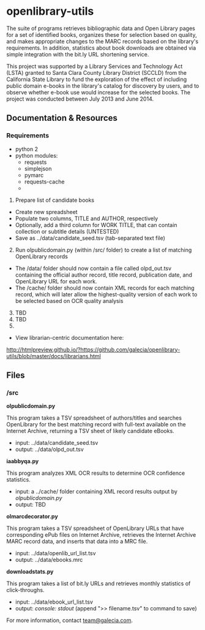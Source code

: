 openlibrary-utils
=================

The suite of programs retrieves bibliographic data and Open Library pages for a set of identified books, organizes these for selection based on quality, and makes appropriate changes to the MARC records based on the library's requirements. In addition, statistics about book downloads are obtained via simple integration with the bit.ly URL shortening service.

This project was supported by a Library Services and Technology Act (LSTA) granted to Santa Clara County Library District (SCCLD) from the California State Library to fund the exploration of the effect of including public domain e-books in the library's catalog for discovery by users, and to observe whether e-book use would increase for the selected books. The project was conducted between July 2013 and June 2014.

## Documentation & Resources

### Requirements

* python 2
* python modules:
  * requests
  * simplejson
  * pymarc
  * requests-cache
  *
  

1. Prepare list of candidate books
  * Create new spreadsheet
  * Populate two columns, TITLE and AUTHOR, respectively
  * Optionally, add a third column for WORK TITLE, that can contain collection or subtitle details (UNTESTED)
  * Save as ../data/candidate_seed.tsv (tab-separated text file)
2. Run olpublicdomain.py (within /src/ folder) to create a list of matching OpenLibrary records
  * The /data/ folder should now contain a file called olpd_out.tsv containing the official author record, title record, publication date, and OpenLibrary URL for each work.
  * The /cache/ folder should now contain XML records for each matching record, which will later allow the highest-quality version of each work to be selected based on OCR quality analysis
3. TBD
4. TBD
5.



* View librarian-centric documentation here:

http://htmlpreview.github.io/?https://github.com/galecia/openlibrary-utils/blob/master/docs/librarians.html


## Files

### /src

**olpublicdomain.py**

This program takes a TSV spreadsheet of authors/titles and searches OpenLibrary for the best matching record with full-text available on the Internet Archive, returning a TSV sheet of likely candidate eBooks.

* input: ../data/candidate_seed.tsv
* output: ../data/olpd_out.tsv


**iaabbyqa.py**

This program analyzes XML OCR results to determine OCR confidence statistics.

* input: a ../cache/ folder containing XML record results output by _olpublicdomain.py_
* output: TBD


**olmarcdecorator.py**

This program takes a TSV spreadsheet of OpenLibrary URLs that have corresponding ePub files on Internet Archive, retrieves the Internet Archive MARC record data, and inserts that data into a MRC file.

* input: ../data/openlib_url_list.tsv
* output: ../data/ebooks.mrc


**downloadstats.py**

This program takes a list of bit.ly URLs and retrieves monthly statistics of click-throughs.

* input: ../data/ebook_url_list.tsv
* output: *console: stdout*  (append ">> filename.tsv" to command to save)


For more information, contact team@galecia.com.
